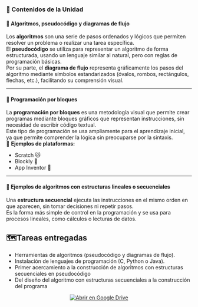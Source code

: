 ### 📘 Contenidos de la Unidad

#### 🧮 Algoritmos, pseudocódigo y diagramas de flujo
Los **algoritmos** son una serie de pasos ordenados y lógicos que permiten resolver un problema o realizar una tarea específica.  
El **pseudocódigo** se utiliza para representar un algoritmo de forma estructurada, usando un lenguaje similar al natural, pero con reglas de programación básicas.  
Por su parte, el **diagrama de flujo** representa gráficamente los pasos del algoritmo mediante símbolos estandarizados (óvalos, rombos, rectángulos, flechas, etc.), facilitando su comprensión visual.

---

#### 🧩 Programación por bloques
La **programación por bloques** es una metodología visual que permite crear programas mediante bloques gráficos que representan instrucciones, sin necesidad de escribir código textual.  
Este tipo de programación se usa ampliamente para el aprendizaje inicial, ya que permite comprender la lógica sin preocuparse por la sintaxis.  
🧱 **Ejemplos de plataformas:**  
- Scratch 🐱  
- Blockly 🧠  
- App Inventor 📱
  
---

#### 🔁 Ejemplos de algoritmos con estructuras lineales o secuenciales
Una **estructura secuencial** ejecuta las instrucciones en el mismo orden en que aparecen, sin tomar decisiones ni repetir pasos.  
Es la forma más simple de control en la programación y se usa para procesos lineales, como cálculos o lecturas de datos.


## 🗺️Tareas entregadas 
-	Herramientas de algoritmos (pseudocódigo y diagramas de flujo). 
-	Instalación de lenguajes de programación (C, Python o Java). 
-	Primer acercamiento a la construcción de algoritmos con estructuras secuenciales en pseudocódigo 
-	Del diseño del algoritmo con estructuras secuenciales a la construcción del programa

  <p align="center">
  <a href="https://drive.google.com/drive/folders/1ts2qCX0A8Ql9N2S3iDyLzKVBrqQIzWiV?usp=drive_link" target="_blank">
    <img src="https://img.shields.io/badge/Abrir%20en%20Google%20Drive-ff69b4?style=for-the-badge&logo=google-drive&logoColor=white" alt="Abrir en Google Drive">
  </a>
</p>

